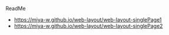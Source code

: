 ReadMe
- https://miya-w.github.io/web-layout/web-layout-singlePage1
- https://miya-w.github.io/web-layout/web-layout-singlePage2